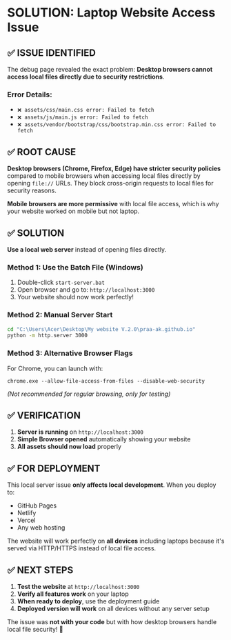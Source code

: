 # SOLUTION: Laptop Website Access Issue

## ✅ ISSUE IDENTIFIED
The debug page revealed the exact problem: **Desktop browsers cannot access local files directly due to security restrictions**.

### Error Details:
- `❌ assets/css/main.css error: Failed to fetch`
- `❌ assets/js/main.js error: Failed to fetch`  
- `❌ assets/vendor/bootstrap/css/bootstrap.min.css error: Failed to fetch`

## ✅ ROOT CAUSE
**Desktop browsers (Chrome, Firefox, Edge) have stricter security policies** compared to mobile browsers when accessing local files directly by opening `file://` URLs. They block cross-origin requests to local files for security reasons.

**Mobile browsers are more permissive** with local file access, which is why your website worked on mobile but not laptop.

## ✅ SOLUTION
**Use a local web server** instead of opening files directly.

### Method 1: Use the Batch File (Windows)
1. Double-click `start-server.bat`
2. Open browser and go to: `http://localhost:3000`
3. Your website should now work perfectly!

### Method 2: Manual Server Start
```bash
cd "C:\Users\Acer\Desktop\My website V.2.0\praa-ak.github.io"
python -m http.server 3000
```

### Method 3: Alternative Browser Flags
For Chrome, you can launch with:
```
chrome.exe --allow-file-access-from-files --disable-web-security
```
*(Not recommended for regular browsing, only for testing)*

## ✅ VERIFICATION
1. **Server is running** on `http://localhost:3000`
2. **Simple Browser opened** automatically showing your website
3. **All assets should now load** properly

## ✅ FOR DEPLOYMENT
This local server issue **only affects local development**. When you deploy to:
- GitHub Pages
- Netlify  
- Vercel
- Any web hosting

The website will work perfectly on **all devices** including laptops because it's served via HTTP/HTTPS instead of local file access.

## ✅ NEXT STEPS
1. **Test the website** at `http://localhost:3000`
2. **Verify all features work** on your laptop
3. **When ready to deploy**, use the deployment guide
4. **Deployed version will work** on all devices without any server setup

The issue was **not with your code** but with how desktop browsers handle local file security! 🎉